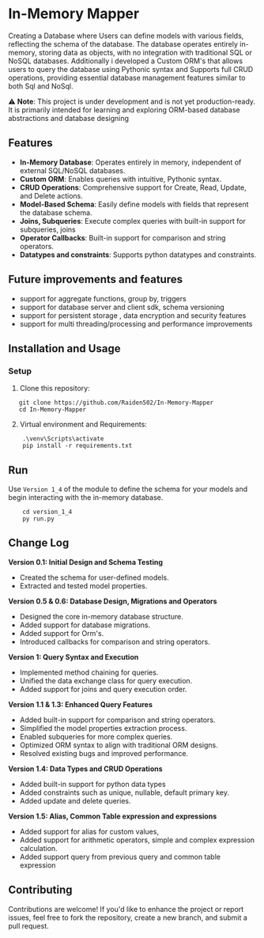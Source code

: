 # **In-Memory Mapper**

Creating a Database where Users can define models with various fields, reflecting the schema of the database. The database operates entirely in-memory, storing data as objects, with no integration with traditional SQL or NoSQL databases. Additionally i developed a Custom ORM's that allows users to query the database using Pythonic syntax and Supports full CRUD operations, providing essential database management features similar to both Sql and NoSql.

⚠️ **Note**: This project is under development and is not yet production-ready. It is primarily intended for learning and exploring ORM-based database abstractions and database designing

## **Features**
- **In-Memory Database**: Operates entirely in memory, independent of external SQL/NoSQL databases.
- **Custom ORM**: Enables queries with intuitive, Pythonic syntax.
- **CRUD Operations**: Comprehensive support for Create, Read, Update, and Delete actions.
- **Model-Based Schema**: Easily define models with fields that represent the database schema.
- **Joins, Subqueries**: Execute complex queries with built-in support for subqueries, joins
- **Operator Callbacks**: Built-in support for comparison and string operators.
- **Datatypes and constraints**: Supports python datatypes and constraints.

## **Future improvements and features**
- support for aggregate functions, group by, triggers
- support for database server and client sdk, schema versioning
- support for persistent storage , data encryption and security features
- support for multi threading/processing and performance improvements

## **Installation and Usage**

### **Setup**
1. Clone this repository:
```
   git clone https://github.com/Raiden502/In-Memory-Mapper
   cd In-Memory-Mapper
```

2. Virtual environment and Requirements:
``` 
    .\venv\Scripts\activate
    pip install -r requirements.txt
```
## Run
Use `Version 1_4` of the module to define the schema for your models and begin interacting with the in-memory database.
```
    cd version_1_4
    py run.py
```

## Change Log
**Version 0.1: Initial Design and Schema Testing** 
- Created the schema for user-defined models.
- Extracted and tested model properties.

**Version 0.5 & 0.6: Database Design, Migrations and Operators**
- Designed the core in-memory database structure.
- Added support for database migrations.
- Added support for Orm's.
- Introduced callbacks for comparison and string operators.

**Version 1: Query Syntax and Execution**
- Implemented method chaining for queries.
- Unified the data exchange class for query execution.
- Added support for joins and query execution order.

**Version 1.1 & 1.3: Enhanced Query Features**
- Added built-in support for comparison and string operators.
- Simplified the model properties extraction process.
- Enabled subqueries for more complex queries.
- Optimized ORM syntax to align with traditional ORM designs.
- Resolved existing bugs and improved performance.

**Version 1.4: Data Types and CRUD Operations**
- Added built-in support for python data types
- Added constraints such as unique, nullable, default primary key.
- Added update and delete queries.

**Version 1.5: Alias, Common Table expression and expressions**
- Added support for alias for custom values,
- Added support for arithmetic operators, simple and complex expression calculation.
- Added support query from previous query and common table expression

## Contributing
Contributions are welcome! If you'd like to enhance the project or report issues, feel free to fork the repository, create a new branch, and submit a pull request.

